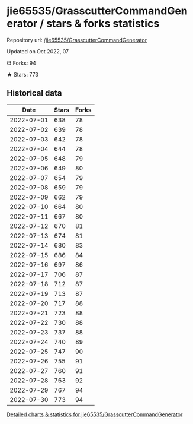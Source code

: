 # jie65535/GrasscutterCommandGenerator / stars & forks statistics

Repository url: [/jie65535/GrasscutterCommandGenerator](https://github.com/jie65535/GrasscutterCommandGenerator)

Updated on Oct 2022, 07

☋ Forks: 94

★ Stars: 773

## Historical data
| Date | Stars | Forks |
|------|-------|-------|
| 2022-07-01 | 638 | 78 | 
| 2022-07-02 | 639 | 78 | 
| 2022-07-03 | 642 | 78 | 
| 2022-07-04 | 644 | 78 | 
| 2022-07-05 | 648 | 79 | 
| 2022-07-06 | 649 | 80 | 
| 2022-07-07 | 654 | 79 | 
| 2022-07-08 | 659 | 79 | 
| 2022-07-09 | 662 | 79 | 
| 2022-07-10 | 664 | 80 | 
| 2022-07-11 | 667 | 80 | 
| 2022-07-12 | 670 | 81 | 
| 2022-07-13 | 674 | 81 | 
| 2022-07-14 | 680 | 83 | 
| 2022-07-15 | 686 | 84 | 
| 2022-07-16 | 697 | 86 | 
| 2022-07-17 | 706 | 87 | 
| 2022-07-18 | 712 | 87 | 
| 2022-07-19 | 713 | 87 | 
| 2022-07-20 | 717 | 88 | 
| 2022-07-21 | 723 | 88 | 
| 2022-07-22 | 730 | 88 | 
| 2022-07-23 | 737 | 88 | 
| 2022-07-24 | 740 | 89 | 
| 2022-07-25 | 747 | 90 | 
| 2022-07-26 | 755 | 91 | 
| 2022-07-27 | 760 | 91 | 
| 2022-07-28 | 763 | 92 | 
| 2022-07-29 | 767 | 94 | 
| 2022-07-30 | 773 | 94 | 


[Detailed charts & statistics for jie65535/GrasscutterCommandGenerator](https://reviewgithub.com/rep/jie65535/GrasscutterCommandGenerator)
